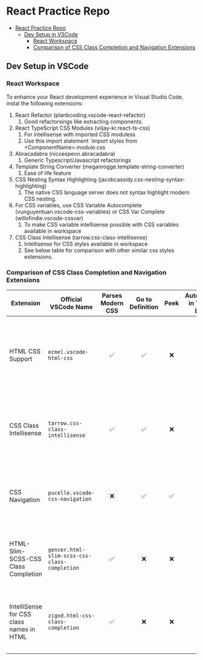 # React Practice Repo

- [React Practice Repo](#react-practice-repo)
  - [Dev Setup in VSCode](#dev-setup-in-vscode)
    - [React Workspace](#react-workspace)
    - [Comparison of CSS Class Completion and Navigation Extensions](#comparison-of-css-class-completion-and-navigation-extensions)

## Dev Setup in VSCode

### React Workspace

To enhance your React development experience in Visual Studio Code, instal the following extensions:

1. React Refactor (planbcoding.vscode-react-refactor)
   1. Good refactorsings like extracting components.
2. React TypeScript CSS Modules (viijay-kr.react-ts-css)
   1. For intellisense with imported CSS moduless
   2. Use this import statement `import styles from \<ComponentName\>.module.css
3. Abracadabra (nicoespeon.abracadabra)
   1. Generic Typescript/Javascript refactorings
4. Template String Converter (meganrogge.template-string-converter)
   1. Ease of life feature
5. CSS Nesting Syntax Highlighting (jacobcassidy.css-nesting-syntax-highlighting)
   1. The native CSS language server does not syntax highlight modern CSS nesting.
6. For CSS variables, use CSS Variable Autocomplete (vunguyentuan.vscode-css-variables) or CSS Var Complete (willofindie.vscode-cssvar)
   1. To make CSS variable intellisense possible with CSS variables available in workspace
7. CSS Class Intellisense (tarrow.css-class-intellisense)
   1. Intellisense for CSS styles available in workspace
   2. See below table for comparison with other similar css styles extensions.

### Comparison of CSS Class Completion and Navigation Extensions

| Extension                                | Official VSCode Name                         | Parses Modern CSS | Go to Definition | Peek | Autocomplete in Template Literals | Comments                                                                                   |
| ---------------------------------------- | -------------------------------------------- | :---------------: | :--------------: | :--: | :-------------------------------: | ------------------------------------------------------------------------------------------ |
| HTML CSS Support                         | `ecmel.vscode-html-css`                      |        ✅         |        ✅        |  ❌  |                ❌                 | Parses modern CSS, configures lint rules, but lacks peek functionality and autocomplete in template literals      |
| CSS Class Intellisense                   | `tarrow.css-class-intellisense`              |        ✅         |        ✅        |  ❌  |                ❌                 | Parses modern CSS, but lacks peek functionality and autocomplete in template literals      |
| CSS Navigation                           | `pucelle.vscode-css-navigation`              |        ❌         |        ✅        |  ✅  |                ✅                 | Does not parse modern CSS, but offers peek and autocomplete in template literals           |
| HTML-Slim-SCSS-CSS Class Completion      | `gencer.html-slim-scss-css-class-completion` |        ✅         |        ❌        |  ❌  |                ❌                 | Parses modern CSS, but lacks go to definition, peek, and autocomplete in template literals |
| IntelliSense for CSS class names in HTML | `zignd.html-css-class-completion`            |        ✅         |        ❌        |  ❌  |                ❌                 | Parses modern CSS, but lacks go to definition, peek, and autocomplete in template literals |
